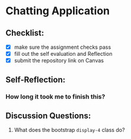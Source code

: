 Chatting Application
=====================

## Checklist:
- [X] make sure the assignment checks pass
- [X] fill out the self evaluation and Reflection
- [X] submit the repository link on Canvas

## Self-Reflection:
<!-- Write your self-reflection under this line -->

### How long it took me to finish this?


## Discussion Questions:
1. What does the bootstrap `display-4` class do?
